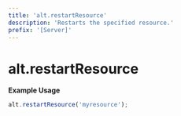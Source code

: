 ```yaml
---
title: 'alt.restartResource'
description: 'Restarts the specified resource.'
prefix: '[Server]'
---
```


# alt.restartResource

**Example Usage**

```js
alt.restartResource('myresource');
```
